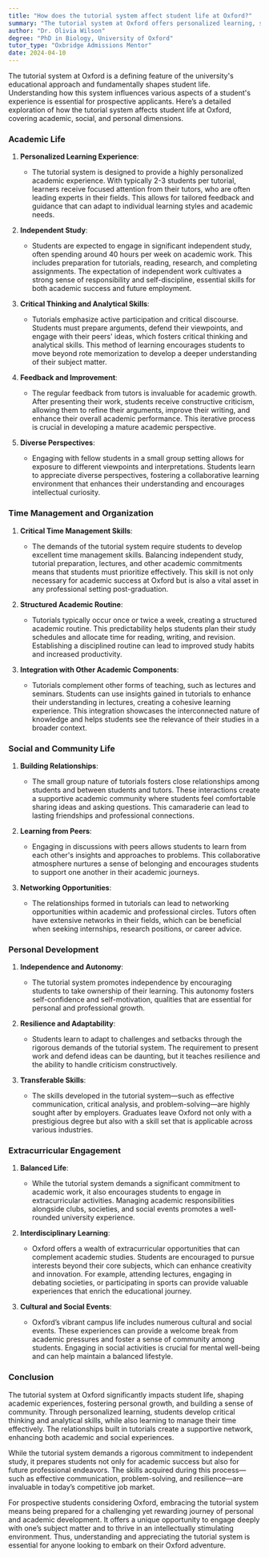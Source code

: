 ```yaml
---
title: "How does the tutorial system affect student life at Oxford?"
summary: "The tutorial system at Oxford offers personalized learning, shaping academic, social, and personal aspects of student life for a unique educational experience."
author: "Dr. Olivia Wilson"
degree: "PhD in Biology, University of Oxford"
tutor_type: "Oxbridge Admissions Mentor"
date: 2024-04-10
---
```


The tutorial system at Oxford is a defining feature of the university's educational approach and fundamentally shapes student life. Understanding how this system influences various aspects of a student's experience is essential for prospective applicants. Here’s a detailed exploration of how the tutorial system affects student life at Oxford, covering academic, social, and personal dimensions.

### Academic Life

1. **Personalized Learning Experience**:
   - The tutorial system is designed to provide a highly personalized academic experience. With typically 2-3 students per tutorial, learners receive focused attention from their tutors, who are often leading experts in their fields. This allows for tailored feedback and guidance that can adapt to individual learning styles and academic needs.

2. **Independent Study**:
   - Students are expected to engage in significant independent study, often spending around 40 hours per week on academic work. This includes preparation for tutorials, reading, research, and completing assignments. The expectation of independent work cultivates a strong sense of responsibility and self-discipline, essential skills for both academic success and future employment.

3. **Critical Thinking and Analytical Skills**:
   - Tutorials emphasize active participation and critical discourse. Students must prepare arguments, defend their viewpoints, and engage with their peers' ideas, which fosters critical thinking and analytical skills. This method of learning encourages students to move beyond rote memorization to develop a deeper understanding of their subject matter.

4. **Feedback and Improvement**:
   - The regular feedback from tutors is invaluable for academic growth. After presenting their work, students receive constructive criticism, allowing them to refine their arguments, improve their writing, and enhance their overall academic performance. This iterative process is crucial in developing a mature academic perspective.

5. **Diverse Perspectives**:
   - Engaging with fellow students in a small group setting allows for exposure to different viewpoints and interpretations. Students learn to appreciate diverse perspectives, fostering a collaborative learning environment that enhances their understanding and encourages intellectual curiosity.

### Time Management and Organization

1. **Critical Time Management Skills**:
   - The demands of the tutorial system require students to develop excellent time management skills. Balancing independent study, tutorial preparation, lectures, and other academic commitments means that students must prioritize effectively. This skill is not only necessary for academic success at Oxford but is also a vital asset in any professional setting post-graduation.

2. **Structured Academic Routine**:
   - Tutorials typically occur once or twice a week, creating a structured academic routine. This predictability helps students plan their study schedules and allocate time for reading, writing, and revision. Establishing a disciplined routine can lead to improved study habits and increased productivity.

3. **Integration with Other Academic Components**:
   - Tutorials complement other forms of teaching, such as lectures and seminars. Students can use insights gained in tutorials to enhance their understanding in lectures, creating a cohesive learning experience. This integration showcases the interconnected nature of knowledge and helps students see the relevance of their studies in a broader context.

### Social and Community Life

1. **Building Relationships**:
   - The small group nature of tutorials fosters close relationships among students and between students and tutors. These interactions create a supportive academic community where students feel comfortable sharing ideas and asking questions. This camaraderie can lead to lasting friendships and professional connections.

2. **Learning from Peers**:
   - Engaging in discussions with peers allows students to learn from each other's insights and approaches to problems. This collaborative atmosphere nurtures a sense of belonging and encourages students to support one another in their academic journeys.

3. **Networking Opportunities**:
   - The relationships formed in tutorials can lead to networking opportunities within academic and professional circles. Tutors often have extensive networks in their fields, which can be beneficial when seeking internships, research positions, or career advice.

### Personal Development

1. **Independence and Autonomy**:
   - The tutorial system promotes independence by encouraging students to take ownership of their learning. This autonomy fosters self-confidence and self-motivation, qualities that are essential for personal and professional growth.

2. **Resilience and Adaptability**:
   - Students learn to adapt to challenges and setbacks through the rigorous demands of the tutorial system. The requirement to present work and defend ideas can be daunting, but it teaches resilience and the ability to handle criticism constructively.

3. **Transferable Skills**:
   - The skills developed in the tutorial system—such as effective communication, critical analysis, and problem-solving—are highly sought after by employers. Graduates leave Oxford not only with a prestigious degree but also with a skill set that is applicable across various industries.

### Extracurricular Engagement

1. **Balanced Life**:
   - While the tutorial system demands a significant commitment to academic work, it also encourages students to engage in extracurricular activities. Managing academic responsibilities alongside clubs, societies, and social events promotes a well-rounded university experience.

2. **Interdisciplinary Learning**:
   - Oxford offers a wealth of extracurricular opportunities that can complement academic studies. Students are encouraged to pursue interests beyond their core subjects, which can enhance creativity and innovation. For example, attending lectures, engaging in debating societies, or participating in sports can provide valuable experiences that enrich the educational journey.

3. **Cultural and Social Events**:
   - Oxford’s vibrant campus life includes numerous cultural and social events. These experiences can provide a welcome break from academic pressures and foster a sense of community among students. Engaging in social activities is crucial for mental well-being and can help maintain a balanced lifestyle.

### Conclusion

The tutorial system at Oxford significantly impacts student life, shaping academic experiences, fostering personal growth, and building a sense of community. Through personalized learning, students develop critical thinking and analytical skills, while also learning to manage their time effectively. The relationships built in tutorials create a supportive network, enhancing both academic and social experiences.

While the tutorial system demands a rigorous commitment to independent study, it prepares students not only for academic success but also for future professional endeavors. The skills acquired during this process—such as effective communication, problem-solving, and resilience—are invaluable in today’s competitive job market.

For prospective students considering Oxford, embracing the tutorial system means being prepared for a challenging yet rewarding journey of personal and academic development. It offers a unique opportunity to engage deeply with one’s subject matter and to thrive in an intellectually stimulating environment. Thus, understanding and appreciating the tutorial system is essential for anyone looking to embark on their Oxford adventure.
    